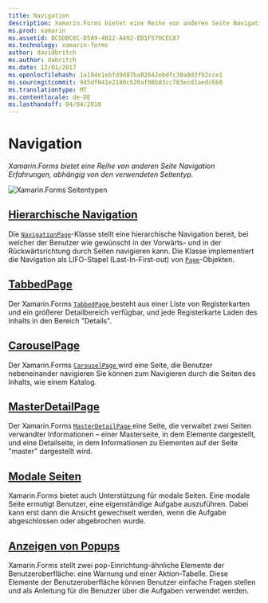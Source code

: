 ```yaml
---
title: Navigation
description: Xamarin.Forms bietet eine Reihe von anderen Seite Navigation Erfahrungen, abhängig von den verwendeten Seitentyp.
ms.prod: xamarin
ms.assetid: BC5D0C6C-D5A9-4B12-A492-ED1F570CEC87
ms.technology: xamarin-forms
author: davidbritch
ms.author: dabritch
ms.date: 12/01/2017
ms.openlocfilehash: 1a184e1ebfd9d87ba82642ebdfc30a8d3f92cce1
ms.sourcegitcommit: 945df041e2180cb20af08b83cc703ecd1aedc6b0
ms.translationtype: MT
ms.contentlocale: de-DE
ms.lasthandoff: 04/04/2018
---
```

# <a name="navigation"></a>Navigation

_Xamarin.Forms bietet eine Reihe von anderen Seite Navigation Erfahrungen, abhängig von den verwendeten Seitentyp._

![](images/page-types.png "Xamarin.Forms Seitentypen")

## <a name="hierarchical-navigationhierarchicalmd"></a>[Hierarchische Navigation](hierarchical.md)

Die [`NavigationPage`](https://developer.xamarin.com/api/type/Xamarin.Forms.NavigationPage/)-Klasse stellt eine hierarchische Navigation bereit, bei welcher der Benutzer wie gewünscht in der Vorwärts- und in der Rückwärtsrichtung durch Seiten navigieren kann. Die Klasse implementiert die Navigation als LIFO-Stapel (Last-In-First-out) von [`Page`](https://developer.xamarin.com/api/type/Xamarin.Forms.Page/)-Objekten.

## <a name="tabbedpagetabbed-pagemd"></a>[TabbedPage](tabbed-page.md)

Der Xamarin.Forms [ `TabbedPage` ](https://developer.xamarin.com/api/type/Xamarin.Forms.TabbedPage/) besteht aus einer Liste von Registerkarten und ein größerer Detailbereich verfügbar, und jede Registerkarte Laden des Inhalts in den Bereich "Details".

## <a name="carouselpagecarousel-pagemd"></a>[CarouselPage](carousel-page.md)

Der Xamarin.Forms [ `CarouselPage` ](https://developer.xamarin.com/api/type/Xamarin.Forms.CarouselPage/) wird eine Seite, die Benutzer nebeneinander navigieren Sie können zum Navigieren durch die Seiten des Inhalts, wie einem Katalog.

## <a name="masterdetailpagemaster-detail-pagemd"></a>[MasterDetailPage](master-detail-page.md)

Der Xamarin.Forms [ `MasterDetailPage` ](https://developer.xamarin.com/api/type/Xamarin.Forms.MasterDetailPage/) eine Seite, die verwaltet zwei Seiten verwandter Informationen – einer Masterseite, in dem Elemente dargestellt, und eine Detailseite, in dem Informationen zu Elementen auf der Seite "master" dargestellt wird.

## <a name="modal-pagesmodalmd"></a>[Modale Seiten](modal.md)

Xamarin.Forms bietet auch Unterstützung für modale Seiten. Eine modale Seite ermutigt Benutzer, eine eigenständige Aufgabe auszuführen. Dabei kann erst dann die Ansicht gewechselt werden, wenn die Aufgabe abgeschlossen oder abgebrochen wurde.

## <a name="displaying-pop-upspop-upsmd"></a>[Anzeigen von Popups](pop-ups.md)

Xamarin.Forms stellt zwei pop-Einrichtung-ähnliche Elemente der Benutzeroberfläche: eine Warnung und einer Aktion-Tabelle. Diese Elemente der Benutzeroberfläche können Benutzer einfache Fragen stellen und als Anleitung für die Benutzer über die Aufgaben verwendet werden.

